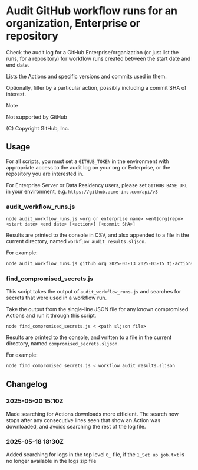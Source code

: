 # Audit GitHub workflow runs for an organization, Enterprise or repository

Check the audit log for a GitHub Enterprise/organization (or just list the runs, for a repository) for workflow runs created between the start date and end date.

Lists the Actions and specific versions and commits used in them.

Optionally, filter by a particular action, possibly including a commit SHA of interest.

> [!NOTE]
> Not supported by GitHub

(C) Copyright GitHub, Inc.

## Usage

For all scripts, you must set a `GITHUB_TOKEN` in the environment with appropriate access to the audit log on your org or Enterprise, or the repository you are interested in.

For Enterprise Server or Data Residency users, please set `GITHUB_BASE_URL` in your environment, e.g. `https://github.acme-inc.com/api/v3`

### audit_workflow_runs.js

```text
node audit_workflow_runs.js <org or enterprise name> <ent|org|repo> <start date> <end date> [<action>] [<commit SHA>]
```

Results are printed to the console in CSV, and also appended to a file in the current directory, named `workflow_audit_results.sljson`.

For example:

```bash
node audit_workflow_runs.js github org 2025-03-13 2025-03-15 tj-actions/changed-files 0e58ed8671d6b60d0890c21b07f8835ace038e67
```

### find_compromised_secrets.js

This script takes the output of `audit_workflow_runs.js` and searches for secrets that were used in a workflow run.

Take the output from the single-line JSON file for any known compromised Actions and run it through this script.

```text
node find_compromised_secrets.js < <path sljson file>
```

Results are printed to the console, and written to a file in the current directory, named `compromised_secrets.sljson`.

For example:

```bash
node find_compromised_secrets.js < workflow_audit_results.sljson
```

## Changelog

### 2025-05-20 15:10Z

Made searching for Actions downloads more efficient. The search now stops after any consecutive lines seen that show an Action was downloaded, and avoids searching the rest of the log file.

### 2025-05-18 18:30Z

Added searching for logs in the top level `0_` file, if the `1_Set up job.txt` is no longer available in the logs zip file

